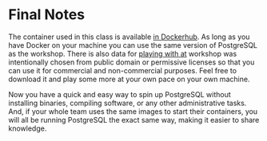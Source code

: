 # Final Notes 

The container used in this class is available [in Dockerhub](https://hub.docker.com/r/crunchydata/crunchy-postgres-appdev). 
As long as you have Docker on your machine you can use the same version of PostgreSQL as the workshop. There is also data for [playing with at](https://github.com/CrunchyData/crunchy-demo-data/releases/tag/v0.4) workshop was intentionally chosen 
from public domain or permissive licenses so that you can use it for commercial and non-commercial purposes. Feel free 
to download it and play some more at your own pace on your own machine.
  
Now you have a quick and easy way to spin up PostgreSQL without installing binaries, compiling software, or any other 
administrative tasks. And, if your whole team uses the same images to start their containers, you will all be running PostgreSQL
the exact same way, making it easier to share knowledge.
